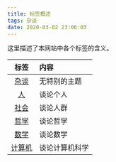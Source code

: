 ```yaml
---
title: 标签概述
tags: 杂谈
date: 2020-03-02 23:06:03
---
```



这里描述了本网站中各个标签的含义。

| 标签 | 内容 |
| :---: | :--- |
| [杂谈](https://onemoresecond.github.io/blog/tags/杂谈/) | 无特别的主题 |
| [人](https://onemoresecond.github.io/blog/tags/人/) | 谈论个人 |
| [社会](https://onemoresecond.github.io/blog/tags/社会/) | 谈论人群 |
| [哲学](https://onemoresecond.github.io/blog/tags/哲学/) | 谈论哲学 |
| [数学](https://onemoresecond.github.io/blog/tags/数学/) | 谈论数学 |
| [计算机](https://onemoresecond.github.io/blog/tags/计算机/) | 谈论计算机科学 |
